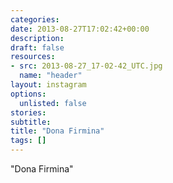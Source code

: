 ```yaml
---
categories:
date: 2013-08-27T17:02:42+00:00
description:
draft: false
resources:
- src: 2013-08-27_17-02-42_UTC.jpg
  name: "header"
layout: instagram
options:
  unlisted: false
stories:
subtitle:
title: "Dona Firmina"
tags: []
---
```


"Dona Firmina"
